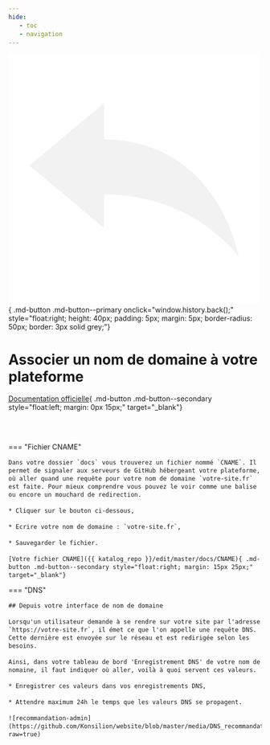 ```yaml
---
hide:
   - toc
   - navigation
---
```


![Retour configuration](https://raw.githubusercontent.com/Konsilion/website/master/media/fleche-retour.png){ .md-button .md-button--primary onclick="window.history.back();" style="float:right; height: 40px; padding: 5px; margin: 5px; border-radius: 50px; border: 3px solid grey;"}

# Associer un nom de domaine à votre plateforme

[Documentation officielle](https://docs.github.com/fr/pages/configuring-a-custom-domain-for-your-github-pages-site/managing-a-custom-domain-for-your-github-pages-site){ .md-button .md-button--secondary style="float:left; margin: 0px 15px;" target="_blank"}

<br><br>
    

=== "Fichier CNAME"

    Dans votre dossier `docs` vous trouverez un fichier nommé `CNAME`. Il permet de signaler aux serveurs de GitHub hébergeant votre plateforme, où aller quand une requête pour votre nom de domaine `votre-site.fr` est faite. Pour mieux comprendre vous pouvez le voir comme une balise ou encore un mouchard de redirection.
    
    * Cliquer sur le bouton ci-dessous,
    
    * Ecrire votre nom de domaine : `votre-site.fr`,
    
    * Sauvegarder le fichier.

    [Votre fichier CNAME]({{ katalog_repo }}/edit/master/docs/CNAME){ .md-button .md-button--secondary style="float:right; margin: 15px 25px;" target="_blank"}
        
=== "DNS"

    ## Depuis votre interface de nom de domaine
    
    Lorsqu'un utilisateur demande à se rendre sur votre site par l'adresse `https://votre-site.fr`, il émet ce que l'on appelle une requête DNS. Cette dernière est envoyée sur le réseau et est redirigée selon les besoins. 
    
    Ainsi, dans votre tableau de bord 'Enregistrement DNS' de votre nom de nomaine, il faut indiquer où aller, voilà à quoi servent ces valeurs.
    
    * Enregistrer ces valeurs dans vos enregistrements DNS,
    
    * Attendre maximum 24h le temps que les valeurs DNS se propagent.
    
    ![recommandation-admin](https://github.com/Konsilion/website/blob/master/media/DNS_recommandation.png?raw=true)

    

<script type="text/javascript" src="https://konsilion.github.io/katalog-setup/js/functionality/modif-page.js" defer></script> 
